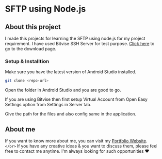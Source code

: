 # SFTP using Node.js

## About this project

I made this projects for learning the SFTP using node.js for my project requirement.
I have used Bitvise SSH Server for test purpose. [Click here](https://www.bitvise.com/ssh-server-download) to go to the download page.

### Setup & Installtion

Make sure you have the latest version of Android Studio installed.

```bash
git clone <repo-url>
```

Open the folder in Android Studio and you are good to go.

If you are using Bitvise then first setup Virtual Account from Open Easy Settings option from Settings in Server tab.

Give the path for the files and also config same in the application.

## About me

If you want to know more about me, you can visit my [Portfolio Website](https://abhilash-gupta.web.app/).`</br>`
If you have any creative ideas & you want to discuss them, please feel free to contact me anytime. I'm always looking for such opportunities ❤️
